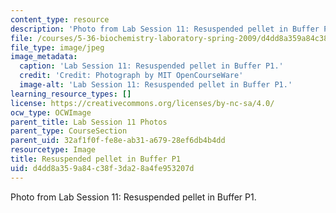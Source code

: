```yaml
---
content_type: resource
description: 'Photo from Lab Session 11: Resuspended pellet in Buffer P1.'
file: /courses/5-36-biochemistry-laboratory-spring-2009/d4dd8a359a84c38f3da28a4fe953207d_Lab11_2.jpg
file_type: image/jpeg
image_metadata:
  caption: 'Lab Session 11: Resuspended pellet in Buffer P1.'
  credit: 'Credit: Photograph by MIT OpenCourseWare'
  image-alt: 'Lab Session 11: Resuspended pellet in Buffer P1.'
learning_resource_types: []
license: https://creativecommons.org/licenses/by-nc-sa/4.0/
ocw_type: OCWImage
parent_title: Lab Session 11 Photos
parent_type: CourseSection
parent_uid: 32af1f0f-fe8e-ab31-a679-28ef6db4b4dd
resourcetype: Image
title: Resuspended pellet in Buffer P1
uid: d4dd8a35-9a84-c38f-3da2-8a4fe953207d
---
```

Photo from Lab Session 11: Resuspended pellet in Buffer P1.